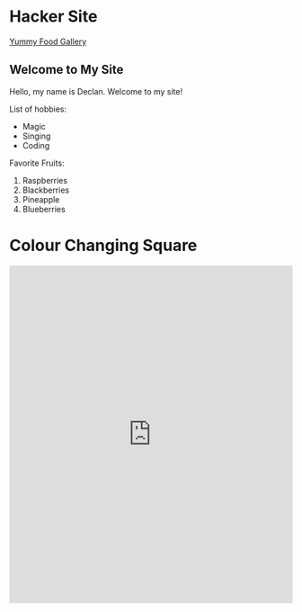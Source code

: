 # Hacker Site

[Yummy Food Gallery](photos)

## Welcome to My Site

Hello, my name is Declan. Welcome to my site!

List of hobbies:

- Magic
- Singing
- Coding

Favorite Fruits:

1. Raspberries
2. Blackberries
3. Pineapple
4. Blueberries

# Colour Changing Square
<iframe width="100%" height="600px" style="border:none;background:white;" src="https://macoutreach.rocks/share/5c819a4e">
